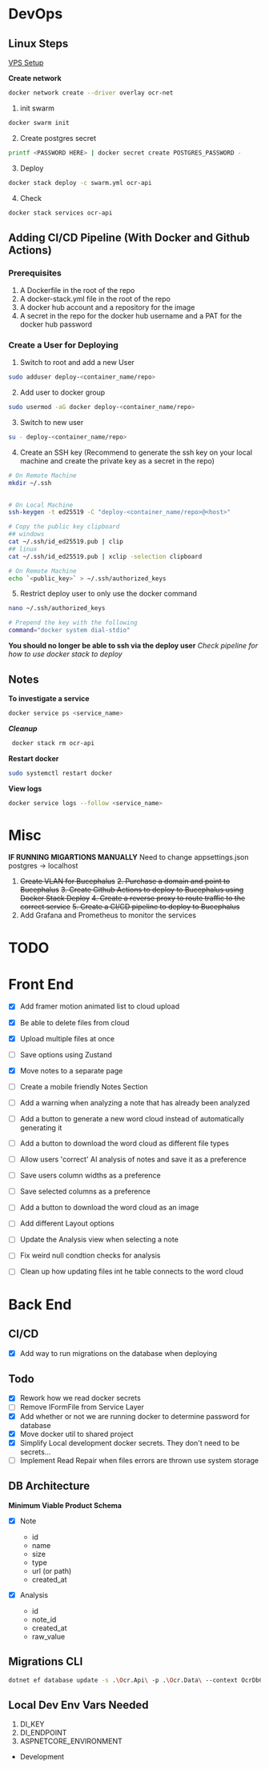 ﻿
# DevOps

## Linux Steps
[VPS Setup](https://github.com/dreamsofcode-io/zenstats/blob/main/docs/vps-setup.md)

**Create network**

```bash
docker network create --driver overlay ocr-net
```

1. init swarm

```bash
docker swarm init
```

2. Create postgres secret

```bash
printf <PASSWORD HERE> | docker secret create POSTGRES_PASSWORD -
```

3. Deploy
```bash
docker stack deploy -c swarm.yml ocr-api
```

4. Check
```bash
docker stack services ocr-api
```


## Adding CI/CD Pipeline (With Docker and Github Actions)

### Prerequisites

1. A Dockerfile in the root of the repo
2. A docker-stack.yml file in the root of the repo
3. A docker hub account and a repository for the image
4. A secret in the repo for the docker hub username and a PAT for the docker hub password

### Create a User for Deploying

1. Switch to root and add a new User

```bash
sudo adduser deploy-<container_name/repo>
```

2. Add user to docker group

```bash
sudo usermod -aG docker deploy-<container_name/repo>
```

3. Switch to new user

```bash
su - deploy-<container_name/repo>
```

4. Create an SSH key (Recommend to generate the ssh key on your local machine and create the private key as a secret in the repo)

```bash
# On Remote Machine
mkdir ~/.ssh

  
# On Local Machine
ssh-keygen -t ed25519 -C "deploy-<container_name/repo>@<host>"

# Copy the public key clipboard
## windows
cat ~/.ssh/id_ed25519.pub | clip
## linux
cat ~/.ssh/id_ed25519.pub | xclip -selection clipboard

# On Remote Machine
echo `<public_key>` > ~/.ssh/authorized_keys
```
5. Restrict deploy user to only use the docker command

```bash
nano ~/.ssh/authorized_keys

# Prepend the key with the following
command="docker system dial-stdio"
```
**You should no longer be able to ssh via the deploy user**
*Check pipeline for how to use docker stack to deploy*

## Notes
**To investigate a service**

```bash
docker service ps <service_name>
```

***Cleanup***
```bash
 docker stack rm ocr-api
```
**Restart docker**
```bash
sudo systemctl restart docker
```

**View logs**
```bash
docker service logs --follow <service_name>
```

# Misc

**IF RUNNING MIGARTIONS MANUALLY**
Need to change appsettings.json postgres -> localhost

1. ~~Create VLAN for Bucephalus~~
~~2. Purchase a domain and point to Bucephalus~~
~~3. Create Github Actions to deploy to Bucephalus using Docker Stack Deploy~~
~~4. Create a reverse proxy to route traffic to the correct service~~
~~5. Create a CI/CD pipeline to deploy to Bucephalus~~
6. Add Grafana and Prometheus to monitor the services

# TODO

# Front End
- [x] Add framer motion animated list to cloud upload
- [x] Be able to delete files from cloud
- [x] Upload multiple files at once

- [ ] Save options using Zustand
- [x] Move notes to a separate page
- [ ] Create a mobile friendly Notes Section
- [ ] Add a warning when analyzing a note that has already been analyzed
- [ ] Add a button to generate a new word cloud instead of automatically generating it
- [ ] Add a button to download the word cloud as different file types
- [ ] Allow users 'correct' AI analysis of notes and save it as a preference
- [ ] Save users column widths as a preference
- [ ] Save selected columns as a preference
- [ ] Add a button to download the word cloud as an image
- [ ] Add different Layout options
- [ ] Update the Analysis view when selecting a note

- [ ] Fix weird null condtion checks for analysis
- [ ] Clean up how updating files int he table connects to the word cloud

# Back End

## CI/CD
- [x] Add way to run migrations on the database when deploying

## Todo

- [x] Rework how we read docker secrets
- [ ] Remove IFormFile from Service Layer
- [x] Add whether or not we are running docker to determine password for database
- [x] Move docker util to shared project
- [x] Simplify Local development docker secrets. They don't need to be secrets...
- [ ] Implement Read Repair when files errors are thrown use system storage

## DB Architecture
**Minimum Viable Product Schema**

- [x] Note
    - id
    - name
    - size
    - type
    - url (or path)
    - created_at

- [x] Analysis
    - id
    - note_id
    - created_at
    - raw_value


## Migrations CLI

```bash
dotnet ef database update -s .\Ocr.Api\ -p .\Ocr.Data\ --context OcrDbContext
```

## Local Dev Env Vars Needed

1. DI_KEY
2. DI_ENDPOINT
3. ASPNETCORE_ENVIRONMENT
 - Development